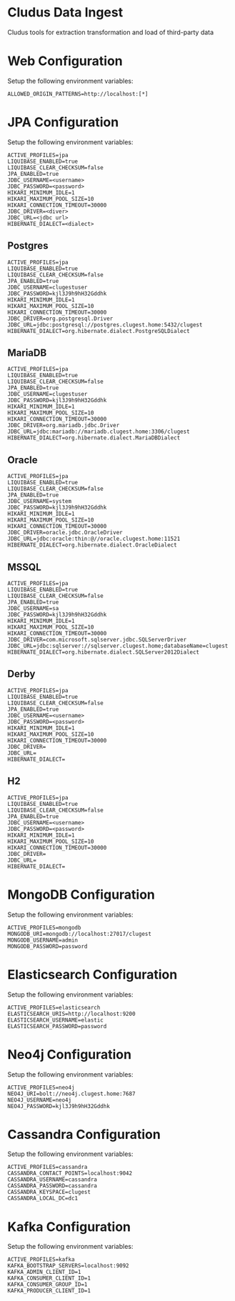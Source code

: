 # Cludus Data Ingest

Cludus tools for extraction transformation and load of third-party data

# Web Configuration

Setup the following environment variables:

```
ALLOWED_ORIGIN_PATTERNS=http://localhost:[*]
```

# JPA Configuration

Setup the following environment variables:

```
ACTIVE_PROFILES=jpa
LIQUIBASE_ENABLED=true
LIQUIBASE_CLEAR_CHECKSUM=false
JPA_ENABLED=true
JDBC_USERNAME=<username>
JDBC_PASSWORD=<password>
HIKARI_MINIMUM_IDLE=1
HIKARI_MAXIMUM_POOL_SIZE=10
HIKARI_CONNECTION_TIMEOUT=30000
JDBC_DRIVER=<diver>
JDBC_URL=<jdbc url>
HIBERNATE_DIALECT=<dialect>
```

## Postgres

```
ACTIVE_PROFILES=jpa
LIQUIBASE_ENABLED=true
LIQUIBASE_CLEAR_CHECKSUM=false
JPA_ENABLED=true
JDBC_USERNAME=clugestuser
JDBC_PASSWORD=kjl3J9h9hH32Gddhk
HIKARI_MINIMUM_IDLE=1
HIKARI_MAXIMUM_POOL_SIZE=10
HIKARI_CONNECTION_TIMEOUT=30000
JDBC_DRIVER=org.postgresql.Driver
JDBC_URL=jdbc:postgresql://postgres.clugest.home:5432/clugest
HIBERNATE_DIALECT=org.hibernate.dialect.PostgreSQLDialect
```

## MariaDB

```
ACTIVE_PROFILES=jpa
LIQUIBASE_ENABLED=true
LIQUIBASE_CLEAR_CHECKSUM=false
JPA_ENABLED=true
JDBC_USERNAME=clugestuser
JDBC_PASSWORD=kjl3J9h9hH32Gddhk
HIKARI_MINIMUM_IDLE=1
HIKARI_MAXIMUM_POOL_SIZE=10
HIKARI_CONNECTION_TIMEOUT=30000
JDBC_DRIVER=org.mariadb.jdbc.Driver
JDBC_URL=jdbc:mariadb://mariadb.clugest.home:3306/clugest
HIBERNATE_DIALECT=org.hibernate.dialect.MariaDBDialect
```

## Oracle

```
ACTIVE_PROFILES=jpa
LIQUIBASE_ENABLED=true
LIQUIBASE_CLEAR_CHECKSUM=false
JPA_ENABLED=true
JDBC_USERNAME=system
JDBC_PASSWORD=kjl3J9h9hH32Gddhk
HIKARI_MINIMUM_IDLE=1
HIKARI_MAXIMUM_POOL_SIZE=10
HIKARI_CONNECTION_TIMEOUT=30000
JDBC_DRIVER=oracle.jdbc.OracleDriver
JDBC_URL=jdbc:oracle:thin:@//oracle.clugest.home:11521
HIBERNATE_DIALECT=org.hibernate.dialect.OracleDialect
```

## MSSQL

```
ACTIVE_PROFILES=jpa
LIQUIBASE_ENABLED=true
LIQUIBASE_CLEAR_CHECKSUM=false
JPA_ENABLED=true
JDBC_USERNAME=sa
JDBC_PASSWORD=kjl3J9h9hH32Gddhk
HIKARI_MINIMUM_IDLE=1
HIKARI_MAXIMUM_POOL_SIZE=10
HIKARI_CONNECTION_TIMEOUT=30000
JDBC_DRIVER=com.microsoft.sqlserver.jdbc.SQLServerDriver
JDBC_URL=jdbc:sqlserver://sqlserver.clugest.home;databaseName=clugest
HIBERNATE_DIALECT=org.hibernate.dialect.SQLServer2012Dialect
```

## Derby

```
ACTIVE_PROFILES=jpa
LIQUIBASE_ENABLED=true
LIQUIBASE_CLEAR_CHECKSUM=false
JPA_ENABLED=true
JDBC_USERNAME=<username>
JDBC_PASSWORD=<password>
HIKARI_MINIMUM_IDLE=1
HIKARI_MAXIMUM_POOL_SIZE=10
HIKARI_CONNECTION_TIMEOUT=30000
JDBC_DRIVER=
JDBC_URL=
HIBERNATE_DIALECT=
```

## H2

```
ACTIVE_PROFILES=jpa
LIQUIBASE_ENABLED=true
LIQUIBASE_CLEAR_CHECKSUM=false
JPA_ENABLED=true
JDBC_USERNAME=<username>
JDBC_PASSWORD=<password>
HIKARI_MINIMUM_IDLE=1
HIKARI_MAXIMUM_POOL_SIZE=10
HIKARI_CONNECTION_TIMEOUT=30000
JDBC_DRIVER=
JDBC_URL=
HIBERNATE_DIALECT=
```

# MongoDB Configuration

Setup the following environment variables:

```
ACTIVE_PROFILES=mongodb
MONGODB_URI=mongodb://localhost:27017/clugest
MONGODB_USERNAME=admin
MONGODB_PASSWORD=password
```

# Elasticsearch Configuration

Setup the following environment variables:

```
ACTIVE_PROFILES=elasticsearch
ELASTICSEARCH_URIS=http://localhost:9200
ELASTICSEARCH_USERNAME=elastic
ELASTICSEARCH_PASSWORD=password
```

# Neo4j Configuration

Setup the following environment variables:

```
ACTIVE_PROFILES=neo4j
NEO4J_URI=bolt://neo4j.clugest.home:7687
NEO4J_USERNAME=neo4j
NEO4J_PASSWORD=kjl3J9h9hH32Gddhk
```

# Cassandra Configuration

Setup the following environment variables:

```
ACTIVE_PROFILES=cassandra
CASSANDRA_CONTACT_POINTS=localhost:9042
CASSANDRA_USERNAME=cassandra
CASSANDRA_PASSWORD=cassandra
CASSANDRA_KEYSPACE=clugest
CASSANDRA_LOCAL_DC=dc1
```

# Kafka Configuration

Setup the following environment variables:

```
ACTIVE_PROFILES=kafka
KAFKA_BOOTSTRAP_SERVERS=localhost:9092
KAFKA_ADMIN_CLIENT_ID=1
KAFKA_CONSUMER_CLIENT_ID=1
KAFKA_CONSUMER_GROUP_ID=1
KAFKA_PRODUCER_CLIENT_ID=1
```